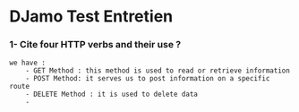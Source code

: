 # DJamo Test Entretien

### 1- Cite four HTTP verbs and their use ?
    we have :
        - GET Method : this method is used to read or retrieve information
        - POST Method: it serves us to post information on a specific route
        - DELETE Method : it is used to delete data
        - 